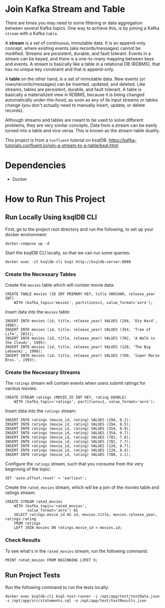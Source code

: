 # Join Kafka Stream and Table

There are times you may need to some filtering or data aggregation between several Kafka topics. One way to
achieve this, is by joining a Kafka `stream` with a Kafka `table`.

A **stream** is a set of continuous, immutable data. It is an append-only concept, where existing events (aka
records/messages) cannot be modified. Streams are persistent, durable, and fault tolerant. Events in a stream
can be keyed, and there is a one-to-many mapping between keys and events. A stream is basically like a table
in a relational DB (RDBMS), that has no unique key constraint and that is append-only.

A **table** on the other hand, is a set of immutable data. New events (or rows/records/messages) can be inserted,
updated, and deleted. Like streams, tables are persistent, durable, and fault tolerant. A table is basically a
materialized view in RDBMS, because it is being changed automatically under-the-hood, as soon as any of its
input streams or tables change (you don't actually need to manually insert, update, or delete records).

Although streams and tables are meant to be used to solve different problems, they are very similar concepts.
Data from a stream can be easily turned into a table and vice versa. This is known as the stream-table
duality.

This project is from a `Confluent` tutorial on ksqlDB: https://kafka-tutorials.confluent.io/join-a-stream-to-a-table/ksql.html

# Dependencies

- Docker

# How to Run This Project

## Run Locally Using ksqlDB CLI

First, go to the project root directory and run the following, to set up your docker environment:

```docker-compose up -d```

Start the ksqlDB CLI locally, so that we can run some queries:

```docker exec -it ksqldb-cli ksql http://ksqldb-server:8088```

### Create the Necessary Tables

Create the `movies` table which will contain movie data:

```
CREATE TABLE movies (ID INT PRIMARY KEY, title VARCHAR, release_year INT)
    WITH (kafka_topic='movies', partitions=1, value_format='avro');
```

Insert data into the `movies` table:

```
INSERT INTO movies (id, title, release_year) VALUES (294, 'Die Hard', 1998);
INSERT INTO movies (id, title, release_year) VALUES (354, 'Tree of Life', 2011);
INSERT INTO movies (id, title, release_year) VALUES (782, 'A Walk in the Clouds', 1995);
INSERT INTO movies (id, title, release_year) VALUES (128, 'The Big Lebowski', 1998);
INSERT INTO movies (id, title, release_year) VALUES (780, 'Super Mario Bros.', 1993);
```

### Create the Necessary Streams

The `ratings` stream will contain events when users submit ratings for various movies:

```
CREATE STREAM ratings (MOVIE_ID INT KEY, rating DOUBLE)
    WITH (kafka_topic='ratings', partitions=1, value_format='avro');
```

Insert data into the `ratings` stream:

```
INSERT INTO ratings (movie_id, rating) VALUES (294, 8.2);
INSERT INTO ratings (movie_id, rating) VALUES (294, 8.5);
INSERT INTO ratings (movie_id, rating) VALUES (354, 9.9);
INSERT INTO ratings (movie_id, rating) VALUES (354, 9.7);
INSERT INTO ratings (movie_id, rating) VALUES (782, 7.8);
INSERT INTO ratings (movie_id, rating) VALUES (782, 7.7);
INSERT INTO ratings (movie_id, rating) VALUES (128, 8.7);
INSERT INTO ratings (movie_id, rating) VALUES (128, 8.4);
INSERT INTO ratings (movie_id, rating) VALUES (780, 2.1);
```

Configure the `ratings` stream, such that you consume from the very beginning of the topic:

```SET 'auto.offset.reset' = 'earliest';```

Create the `rated_movies` stream, which will be a join of the movies table and ratings stream:

```
CREATE STREAM rated_movies
    WITH (kafka_topic='rated_movies',
          value_format='avro') AS
    SELECT ratings.movie_id AS id, movies.title, movies.release_year, ratings.rating
    FROM ratings
    LEFT JOIN movies ON ratings.movie_id = movies.id;
```

### Check Results

To see what's in the `rated_movies` stream, run the following command:

```PRINT rated_movies FROM BEGINNING LIMIT 9;```

## Run Project Tests

Run the following command to run the tests locally:

```
docker exec ksqldb-cli ksql-test-runner -i /opt/app/test/testData.json -s /opt/app/src/statements.sql -o /opt/app/test/testResults.json
````
